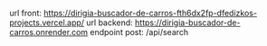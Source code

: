 url front: https://dirigia-buscador-de-carros-fth6dx2fp-dfedizkos-projects.vercel.app/
url backend: https://dirigia-buscador-de-carros.onrender.com
endpoint post: /api/search